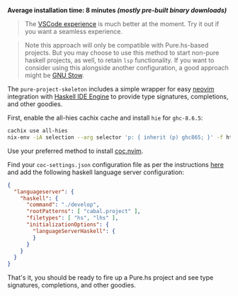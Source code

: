 **Average installation time: 8 minutes _(mostly pre-built binary downloads)_**

> The [VSCode experience](/tutorials/vscode) is much better at the moment. Try it out if you want a seamless experience.

> Note this approach will only be compatible with Pure.hs-based projects. But you may choose to use this method to start non-pure haskell projects, as well, to retain `lsp` functionality. If you want to consider using this alongside another configuration, a good approach might be [GNU Stow](https://www.gnu.org/software/stow/).

The `pure-project-skeleton` includes a simple wrapper for easy [neovim](https://neovim.io) integration with [Haskell IDE Engine](https://github.com/haskell/haskell-ide-engine) to provide type signatures, completions, and other goodies.

First, enable the all-hies cachix cache and install `hie` for `ghc-8.6.5`:

```bash
cachix use all-hies
nix-env -iA selection --arg selector 'p: { inherit (p) ghc865; }' -f https://github.com/infinisil/all-hies/tarball/master
```

Use your preferred method to install [coc.nvim](https://github.com/neoclide/coc.nvim). 

Find your `coc-settings.json` configuration file as per the instructions [here](https://github.com/neoclide/coc.nvim/wiki/Using-the-configuration-file#configuration-file-resolve) and add the following haskell language server configuration:

```json
{
  "languageserver": {
    "haskell": {
      "command": "./develop",
      "rootPatterns": [ "cabal.project" ],
      "filetypes": [ "hs", "lhs" ],
      "initializationOptions": {
        "languageServerHaskell": {
        }
      }
    }
  }
}
```

That's it, you should be ready to fire up a Pure.hs project and see type signatures, completions, and other goodies.